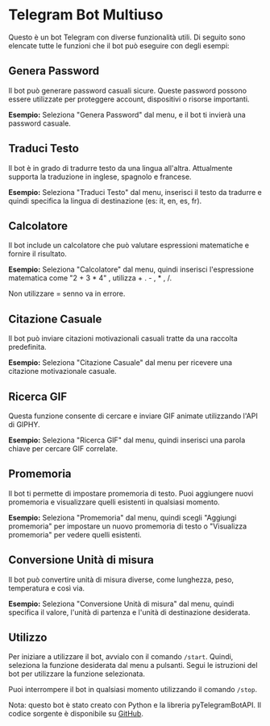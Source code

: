 <h1>Telegram Bot Multiuso</h1>

<p>Questo è un bot Telegram con diverse funzionalità utili. Di seguito sono elencate tutte le funzioni che il bot può eseguire con degli esempi:</p>

<h2>Genera Password</h2>
<p>Il bot può generare password casuali sicure. Queste password possono essere utilizzate per proteggere account, dispositivi o risorse importanti.</p>
<p><strong>Esempio:</strong> Seleziona "Genera Password" dal menu, e il bot ti invierà una password casuale.</p>

<h2>Traduci Testo</h2>
<p>Il bot è in grado di tradurre testo da una lingua all'altra. Attualmente supporta la traduzione in inglese, spagnolo e francese.</p>
<p><strong>Esempio:</strong> Seleziona "Traduci Testo" dal menu, inserisci il testo da tradurre e quindi specifica la lingua di destinazione (es: it, en, es, fr).</p>

<h2>Calcolatore</h2>
<p>Il bot include un calcolatore che può valutare espressioni matematiche e fornire il risultato.</p>
<p><strong>Esempio:</strong> Seleziona "Calcolatore" dal menu, quindi inserisci l'espressione matematica come "2 + 3 * 4" , utilizza + . - , * , /.</p>
<p>Non utilizzare = senno va in errore.</p>

<h2>Citazione Casuale</h2>
<p>Il bot può inviare citazioni motivazionali casuali tratte da una raccolta predefinita.</p>
<p><strong>Esempio:</strong> Seleziona "Citazione Casuale" dal menu per ricevere una citazione motivazionale casuale.</p>

<h2>Ricerca GIF</h2>
<p>Questa funzione consente di cercare e inviare GIF animate utilizzando l'API di GIPHY.</p>
<p><strong>Esempio:</strong> Seleziona "Ricerca GIF" dal menu, quindi inserisci una parola chiave per cercare GIF correlate.</p>

<h2>Promemoria</h2>
<p>Il bot ti permette di impostare promemoria di testo. Puoi aggiungere nuovi promemoria e visualizzare quelli esistenti in qualsiasi momento.</p>
<p><strong>Esempio:</strong> Seleziona "Promemoria" dal menu, quindi scegli "Aggiungi promemoria" per impostare un nuovo promemoria di testo o "Visualizza promemoria" per vedere quelli esistenti.</p>

<h2>Conversione Unità di misura</h2>
<p>Il bot può convertire unità di misura diverse, come lunghezza, peso, temperatura e così via.</p>
<p><strong>Esempio:</strong> Seleziona "Conversione Unità di misura" dal menu, quindi specifica il valore, l'unità di partenza e l'unità di destinazione desiderata.</p>

<h2>Utilizzo</h2>
<p>Per iniziare a utilizzare il bot, avvialo con il comando <code>/start</code>. Quindi, seleziona la funzione desiderata dal menu a pulsanti. Segui le istruzioni del bot per utilizzare la funzione selezionata.</p>

<p>Puoi interrompere il bot in qualsiasi momento utilizzando il comando <code>/stop</code>.</p>

<p>Nota: questo bot è stato creato con Python e la libreria pyTelegramBotAPI. Il codice sorgente è disponibile su <a href="https://github.com/tuoUsername/tuoRepository">GitHub</a>.</p>
